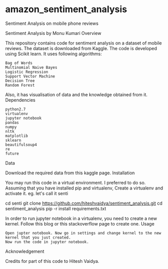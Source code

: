 # amazon_sentiment_analysis

Sentiment Analysis on mobile phone reviews

Sentiment Analysis by Monu Kumari
Overview

This repository contains code for sentiment analysis on a dataset of mobile reviews. The dataset is downloaded from Kaggle. The code is developed using Scikit learn. It uses following algorithms:

    Bag of Words
    Multinomial Naive Bayes
    Logistic Regression
    Support Vector Machine
    Decision Tree
    Random Forest

Also, it has visualisation of data and the knowledge obtained from it.
Dependencies

    python2.7
    virtualenv
    jupyter notebook
    pandas
    numpy
    nltk
    matplotlib
    sklearn
    beautifulsoup4
    re
    future

Data

Download the required data from this kaggle page.
Installation

You may run this code in a virtual environment. I preferred to do so.
Assuming that you have installed pip and virtualenv,
Create a virtualenv and activate it. eg. let's call it senti

cd senti
git clone https://github.com/hiteshvaidya/sentiment_analysis.git
cd sentiment_analysis
pip -r install requirements.txt

In order to run jupyter notebook in a virtualenv, you need to create a new kernel. Follow this blog or this stackoverflow page to create one.
Usage

    Open jupter notebook. Now go in settings and change kernel to the new kernel that you just created.
    Now run the code in jupyter notebook.

Acknowledgement

Credits for part of this code to Hitesh Vaidya.


